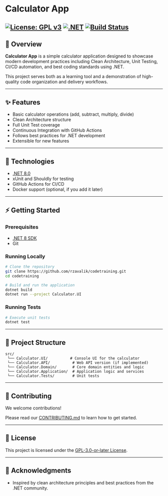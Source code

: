 

# Calculator App

[![License: GPL v3](https://img.shields.io/badge/License-GPLv3-blue.svg)](https://www.gnu.org/licenses/gpl-3.0.html)
[![.NET](https://img.shields.io/badge/.NET-8.0-blue.svg)](https://dotnet.microsoft.com/en-us/)
[![Build Status](https://dev.azure.com/zavalik/codetraining/_apis/build/status%2FCI%20for%20Main%20Branch?branchName=main)](https://dev.azure.com/zavalik/codetraining/_build/latest?definitionId=1&branchName=main)
---

## 📖 Overview

**Calculator App** is a simple calculator application designed to showcase modern development practices including Clean Architecture, Unit Testing, CI/CD automation, and best coding standards using .NET.

This project serves both as a learning tool and a demonstration of high-quality code organization and delivery workflows.

---

## ✨ Features

- Basic calculator operations (add, subtract, multiply, divide)
- Clean Architecture structure
- Full Unit Test coverage
- Continuous Integration with GitHub Actions
- Follows best practices for .NET development
- Extensible for new features

---

## 🚀 Technologies

- [.NET 8.0](https://dotnet.microsoft.com/en-us/)
- xUnit and Shouldly for testing
- GitHub Actions for CI/CD
- Docker support (optional, if you add it later)

---

## ⚡ Getting Started

### Prerequisites
- [.NET 8 SDK](https://dotnet.microsoft.com/en-us/download/dotnet/8.0)
- Git

### Running Locally
```bash
# Clone the repository
git clone https://github.com/rzavalik/codetraining.git
cd codetraining

# Build and run the application
dotnet build
dotnet run --project Calculator.UI
```

### Running Tests
```bash
# Execute unit tests
dotnet test
```

---

## 📂 Project Structure

```
src/
 └── Calculator.UI/          # Console UI for the calculator
 └── Calculator.API/          # Web API version (if implemented)
 └── Calculator.Domain/       # Core domain entities and logic
 └── Calculator.Application/  # Application logic and services
 └── Calculator.Tests/        # Unit tests
```

---

## 🤝 Contributing

We welcome contributions!

Please read our [CONTRIBUTING.md](./CONTRIBUTING.md) to learn how to get started.

---

## 📜 License

This project is licensed under the [GPL-3.0-or-later License](LICENSE).

---

## 🙌 Acknowledgments

- Inspired by clean architecture principles and best practices from the .NET community.
